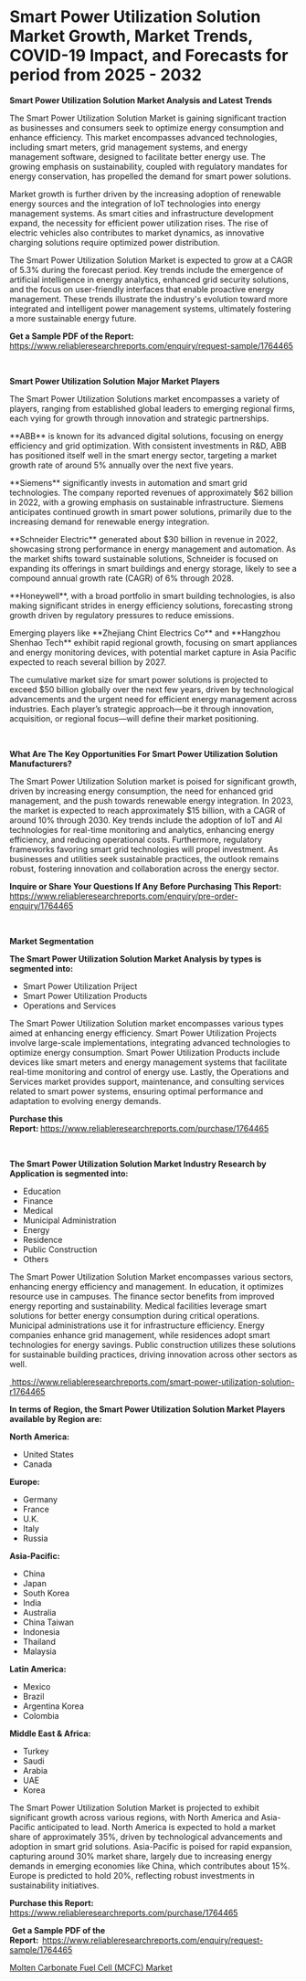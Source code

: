 <p><h1>Smart Power Utilization Solution Market Growth, Market Trends, COVID-19 Impact, and Forecasts for period from 2025 - 2032</h1></p><p><strong>Smart Power Utilization Solution Market Analysis and Latest Trends</strong></p>
<p><p>The Smart Power Utilization Solution Market is gaining significant traction as businesses and consumers seek to optimize energy consumption and enhance efficiency. This market encompasses advanced technologies, including smart meters, grid management systems, and energy management software, designed to facilitate better energy use. The growing emphasis on sustainability, coupled with regulatory mandates for energy conservation, has propelled the demand for smart power solutions.</p><p>Market growth is further driven by the increasing adoption of renewable energy sources and the integration of IoT technologies into energy management systems. As smart cities and infrastructure development expand, the necessity for efficient power utilization rises. The rise of electric vehicles also contributes to market dynamics, as innovative charging solutions require optimized power distribution.</p><p>The Smart Power Utilization Solution Market is expected to grow at a CAGR of 5.3% during the forecast period. Key trends include the emergence of artificial intelligence in energy analytics, enhanced grid security solutions, and the focus on user-friendly interfaces that enable proactive energy management. These trends illustrate the industry's evolution toward more integrated and intelligent power management systems, ultimately fostering a more sustainable energy future.</p></p>
<p><strong>Get a Sample PDF of the Report:&nbsp;</strong> <a href="https://www.reliableresearchreports.com/enquiry/request-sample/1764465?utm_campaign=2655&utm_medium=2&utm_source=Github&utm_content=ia&utm_term=07042025&utm_id=smart-power-utilization-solution">https://www.reliableresearchreports.com/enquiry/request-sample/1764465</a></p>
<p>&nbsp;</p>
<p><strong>Smart Power Utilization Solution Major Market Players</strong></p>
<p><p>The Smart Power Utilization Solutions market encompasses a variety of players, ranging from established global leaders to emerging regional firms, each vying for growth through innovation and strategic partnerships.</p><p>**ABB** is known for its advanced digital solutions, focusing on energy efficiency and grid optimization. With consistent investments in R&D, ABB has positioned itself well in the smart energy sector, targeting a market growth rate of around 5% annually over the next five years.</p><p>**Siemens** significantly invests in automation and smart grid technologies. The company reported revenues of approximately $62 billion in 2022, with a growing emphasis on sustainable infrastructure. Siemens anticipates continued growth in smart power solutions, primarily due to the increasing demand for renewable energy integration.</p><p>**Schneider Electric** generated about $30 billion in revenue in 2022, showcasing strong performance in energy management and automation. As the market shifts toward sustainable solutions, Schneider is focused on expanding its offerings in smart buildings and energy storage, likely to see a compound annual growth rate (CAGR) of 6% through 2028.</p><p>**Honeywell**, with a broad portfolio in smart building technologies, is also making significant strides in energy efficiency solutions, forecasting strong growth driven by regulatory pressures to reduce emissions.</p><p>Emerging players like **Zhejiang Chint Electrics Co** and **Hangzhou Shenhao Tech** exhibit rapid regional growth, focusing on smart appliances and energy monitoring devices, with potential market capture in Asia Pacific expected to reach several billion by 2027.</p><p>The cumulative market size for smart power solutions is projected to exceed $50 billion globally over the next few years, driven by technological advancements and the urgent need for efficient energy management across industries. Each player’s strategic approach—be it through innovation, acquisition, or regional focus—will define their market positioning.</p></p>
<p>&nbsp;</p>
<p><strong>What Are The Key Opportunities For Smart Power Utilization Solution Manufacturers?</strong></p>
<p><p>The Smart Power Utilization Solution market is poised for significant growth, driven by increasing energy consumption, the need for enhanced grid management, and the push towards renewable energy integration. In 2023, the market is expected to reach approximately $15 billion, with a CAGR of around 10% through 2030. Key trends include the adoption of IoT and AI technologies for real-time monitoring and analytics, enhancing energy efficiency, and reducing operational costs. Furthermore, regulatory frameworks favoring smart grid technologies will propel investment. As businesses and utilities seek sustainable practices, the outlook remains robust, fostering innovation and collaboration across the energy sector.</p></p>
<p><strong>Inquire or Share Your Questions If Any Before Purchasing This Report:</strong> <a href="https://www.reliableresearchreports.com/enquiry/pre-order-enquiry/1764465?utm_campaign=2655&utm_medium=2&utm_source=Github&utm_content=ia&utm_term=07042025&utm_id=smart-power-utilization-solution">https://www.reliableresearchreports.com/enquiry/pre-order-enquiry/1764465</a></p>
<p>&nbsp;</p>
<p><strong>Market Segmentation</strong></p>
<p><strong>The Smart Power Utilization Solution Market Analysis by types is segmented into:</strong></p>
<p><ul><li>Smart Power Utilization Priject</li><li>Smart Power Utilization Products</li><li>Operations and Services</li></ul></p>
<p><p>The Smart Power Utilization Solution market encompasses various types aimed at enhancing energy efficiency. Smart Power Utilization Projects involve large-scale implementations, integrating advanced technologies to optimize energy consumption. Smart Power Utilization Products include devices like smart meters and energy management systems that facilitate real-time monitoring and control of energy use. Lastly, the Operations and Services market provides support, maintenance, and consulting services related to smart power systems, ensuring optimal performance and adaptation to evolving energy demands.</p></p>
<p><strong>Purchase this Report:&nbsp;</strong><a href="https://www.reliableresearchreports.com/purchase/1764465?utm_campaign=2655&utm_medium=2&utm_source=Github&utm_content=ia&utm_term=07042025&utm_id=smart-power-utilization-solution">https://www.reliableresearchreports.com/purchase/1764465</a></p>
<p>&nbsp;</p>
<p><strong>The Smart Power Utilization Solution Market Industry Research by Application is segmented into:</strong></p>
<p><ul><li>Education</li><li>Finance</li><li>Medical</li><li>Municipal Administration</li><li>Energy</li><li>Residence</li><li>Public Construction</li><li>Others</li></ul></p>
<p><p>The Smart Power Utilization Solution Market encompasses various sectors, enhancing energy efficiency and management. In education, it optimizes resource use in campuses. The finance sector benefits from improved energy reporting and sustainability. Medical facilities leverage smart solutions for better energy consumption during critical operations. Municipal administrations use it for infrastructure efficiency. Energy companies enhance grid management, while residences adopt smart technologies for energy savings. Public construction utilizes these solutions for sustainable building practices, driving innovation across other sectors as well.</p></p>
<p><a href="https://www.reliableresearchreports.com/smart-power-utilization-solution-r1764465?utm_campaign=2655&utm_medium=2&utm_source=Github&utm_content=ia&utm_term=07042025&utm_id=smart-power-utilization-solution">&nbsp;https://www.reliableresearchreports.com/smart-power-utilization-solution-r1764465</a></p>
<p><strong>In terms of Region, the Smart Power Utilization Solution Market Players available by Region are:</strong></p>
<p>
    <p> <strong> North America: </strong>
        <ul>
            <li>United States</li>
            <li>Canada</li>
        </ul>
        </p> 
    <p> <strong> Europe: </strong>
        <ul>
            <li>Germany</li>
            <li>France</li>
            <li>U.K.</li>
            <li>Italy</li>
            <li>Russia</li>
        </ul>
        </p> 
    <p> <strong> Asia-Pacific: </strong>
        <ul>
            <li>China</li>
            <li>Japan</li>
            <li>South Korea</li>
            <li>India</li>
            <li>Australia</li>
            <li>China Taiwan</li>
            <li>Indonesia</li>
            <li>Thailand</li>
            <li>Malaysia</li>
        </ul>
        </p> 
    <p> <strong> Latin America: </strong>
        <ul>
            <li>Mexico</li>
            <li>Brazil</li>
            <li>Argentina Korea</li>
            <li>Colombia</li>
        </ul>
        </p> 
    <p> <strong> Middle East & Africa: </strong>
        <ul>
            <li>Turkey</li>
            <li>Saudi</li>
            <li>Arabia</li>
            <li>UAE</li>
            <li>Korea</li>
        </ul>
    </p>
    </p>
<p><p>The Smart Power Utilization Solution Market is projected to exhibit significant growth across various regions, with North America and Asia-Pacific anticipated to lead. North America is expected to hold a market share of approximately 35%, driven by technological advancements and adoption in smart grid solutions. Asia-Pacific is poised for rapid expansion, capturing around 30% market share, largely due to increasing energy demands in emerging economies like China, which contributes about 15%. Europe is predicted to hold 20%, reflecting robust investments in sustainability initiatives.</p></p>
<p><strong>Purchase this Report: </strong><a href="https://www.reliableresearchreports.com/purchase/1764465?utm_campaign=2655&utm_medium=2&utm_source=Github&utm_content=ia&utm_term=07042025&utm_id=smart-power-utilization-solution">https://www.reliableresearchreports.com/purchase/1764465</a></p>
<p>&nbsp;<strong>Get a Sample PDF of the Report:&nbsp;&nbsp;</strong><a href="https://www.reliableresearchreports.com/enquiry/request-sample/1764465?utm_campaign=2655&utm_medium=2&utm_source=Github&utm_content=ia&utm_term=07042025&utm_id=smart-power-utilization-solution">https://www.reliableresearchreports.com/enquiry/request-sample/1764465</a></p>
<p><strong></strong></p>
<p><p><a href="https://github.com/ulyssacrayne00231/Market-Research-Report-List-1/blob/main/molten-carbonate-fuel-cell-mcfc-market.md?utm_campaign=2655&utm_medium=2&utm_source=Github&utm_content=ia&utm_term=07042025&utm_id=smart-power-utilization-solution">Molten Carbonate Fuel Cell (MCFC) Market</a></p></p>